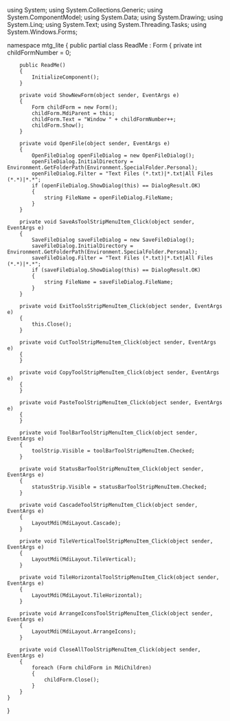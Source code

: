 ﻿using System;
using System.Collections.Generic;
using System.ComponentModel;
using System.Data;
using System.Drawing;
using System.Linq;
using System.Text;
using System.Threading.Tasks;
using System.Windows.Forms;

namespace mtg_lite
{
    public partial class ReadMe : Form
    {
        private int childFormNumber = 0;

        public ReadMe()
        {
            InitializeComponent();
        }

        private void ShowNewForm(object sender, EventArgs e)
        {
            Form childForm = new Form();
            childForm.MdiParent = this;
            childForm.Text = "Window " + childFormNumber++;
            childForm.Show();
        }

        private void OpenFile(object sender, EventArgs e)
        {
            OpenFileDialog openFileDialog = new OpenFileDialog();
            openFileDialog.InitialDirectory = Environment.GetFolderPath(Environment.SpecialFolder.Personal);
            openFileDialog.Filter = "Text Files (*.txt)|*.txt|All Files (*.*)|*.*";
            if (openFileDialog.ShowDialog(this) == DialogResult.OK) 
            {
                string FileName = openFileDialog.FileName;
            }
        }

        private void SaveAsToolStripMenuItem_Click(object sender, EventArgs e)
        {
            SaveFileDialog saveFileDialog = new SaveFileDialog();
            saveFileDialog.InitialDirectory = Environment.GetFolderPath(Environment.SpecialFolder.Personal);
            saveFileDialog.Filter = "Text Files (*.txt)|*.txt|All Files (*.*)|*.*";
            if (saveFileDialog.ShowDialog(this) == DialogResult.OK) 
            {
                string FileName = saveFileDialog.FileName;
            }
        }

        private void ExitToolsStripMenuItem_Click(object sender, EventArgs e)
        {
            this.Close();
        }

        private void CutToolStripMenuItem_Click(object sender, EventArgs e)
        {
        }

        private void CopyToolStripMenuItem_Click(object sender, EventArgs e)
        {
        }

        private void PasteToolStripMenuItem_Click(object sender, EventArgs e)
        {
        }

        private void ToolBarToolStripMenuItem_Click(object sender, EventArgs e)
        {
            toolStrip.Visible = toolBarToolStripMenuItem.Checked;
        }

        private void StatusBarToolStripMenuItem_Click(object sender, EventArgs e)
        {
            statusStrip.Visible = statusBarToolStripMenuItem.Checked;
        }

        private void CascadeToolStripMenuItem_Click(object sender, EventArgs e)
        {
            LayoutMdi(MdiLayout.Cascade);
        }

        private void TileVerticalToolStripMenuItem_Click(object sender, EventArgs e)
        {
            LayoutMdi(MdiLayout.TileVertical);
        }

        private void TileHorizontalToolStripMenuItem_Click(object sender, EventArgs e)
        {
            LayoutMdi(MdiLayout.TileHorizontal);
        }

        private void ArrangeIconsToolStripMenuItem_Click(object sender, EventArgs e)
        {
            LayoutMdi(MdiLayout.ArrangeIcons);
        }

        private void CloseAllToolStripMenuItem_Click(object sender, EventArgs e)
        {
            foreach (Form childForm in MdiChildren)
            {
                childForm.Close();
            }
        }
    }
}

